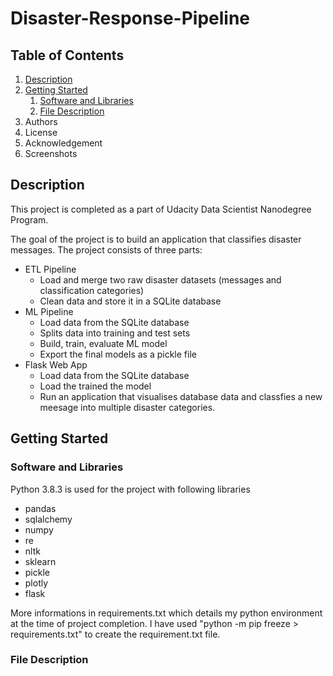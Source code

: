 # Disaster-Response-Pipeline

## Table of Contents
1. [Description](#Description)
2. [Getting Started](#gettingstarted)
    1. [Software and Libraries](#libraries)
    2. [File Description](#FileDescription)
3. Authors
4. License
5. Acknowledgement
6. Screenshots

## Description <a name="Description"></a>
This project is completed as a part of Udacity Data Scientist Nanodegree Program.

The goal of the project is to build an application that classifies disaster messages. The project consists of three parts:

- ETL Pipeline
    - Load and merge two raw disaster datasets (messages and classification categories)
    - Clean data and store it in a SQLite database
- ML Pipeline
    - Load data from the SQLite database
    - Splits data into training and test sets
    - Build, train, evaluate ML model 
    - Export the final models as a pickle file
- Flask Web App
    - Load data from the SQLite database
    - Load the trained the model 
    - Run an application that visualises database data and classfies a new meesage into multiple disaster categories.

## Getting Started <a name="gettingstarted"></a>
### Software and Libraries<a name="libraries"></a>
Python 3.8.3 is used for the project with following libraries
- pandas
- sqlalchemy
- numpy
- re
- nltk
- sklearn
- pickle
- plotly
- flask

More informations in requirements.txt which details my python environment at the time of project completion. I have used "python -m pip freeze > requirements.txt" to create the requirement.txt file.

### File Description <a name="FileDescription"></a>

